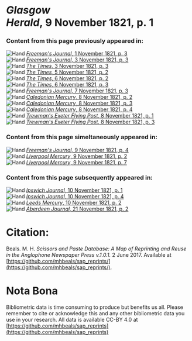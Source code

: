 # *Glasgow Herald*, 9 November 1821, p. 1  
  
### Content from this page previously appeared in:  
![Hand](http://scissorsandpaste.net/wp-content/uploads/2017/06/smallhandpointer.png) [*Freeman's Journal*, 1 November 1821, p. 3](https://mhbeals.github.io/sap_html/Freeman's-Journal/Freeman's-Journal-1-November-1821-p-3)  
![Hand](http://scissorsandpaste.net/wp-content/uploads/2017/06/smallhandpointer.png) [*Freeman's Journal*, 3 November 1821, p. 3](https://mhbeals.github.io/sap_html/Freeman's-Journal/Freeman's-Journal-3-November-1821-p-3)  
![Hand](http://scissorsandpaste.net/wp-content/uploads/2017/06/smallhandpointer.png) [*The Times*, 3 November 1821, p. 3](https://mhbeals.github.io/sap_html/The-Times/The-Times-3-November-1821-p-3)  
![Hand](http://scissorsandpaste.net/wp-content/uploads/2017/06/smallhandpointer.png) [*The Times*, 5 November 1821, p. 2](https://mhbeals.github.io/sap_html/The-Times/The-Times-5-November-1821-p-2)  
![Hand](http://scissorsandpaste.net/wp-content/uploads/2017/06/smallhandpointer.png) [*The Times*, 6 November 1821, p. 2](https://mhbeals.github.io/sap_html/The-Times/The-Times-6-November-1821-p-2)  
![Hand](http://scissorsandpaste.net/wp-content/uploads/2017/06/smallhandpointer.png) [*The Times*, 6 November 1821, p. 3](https://mhbeals.github.io/sap_html/The-Times/The-Times-6-November-1821-p-3)  
![Hand](http://scissorsandpaste.net/wp-content/uploads/2017/06/smallhandpointer.png) [*Freeman's Journal*, 7 November 1821, p. 3](https://mhbeals.github.io/sap_html/Freeman's-Journal/Freeman's-Journal-7-November-1821-p-3)  
![Hand](http://scissorsandpaste.net/wp-content/uploads/2017/06/smallhandpointer.png) [*Caledonian Mercury*, 8 November 1821, p. 2](https://mhbeals.github.io/sap_html/Caledonian-Mercury/Caledonian-Mercury-8-November-1821-p-2)  
![Hand](http://scissorsandpaste.net/wp-content/uploads/2017/06/smallhandpointer.png) [*Caledonian Mercury*, 8 November 1821, p. 3](https://mhbeals.github.io/sap_html/Caledonian-Mercury/Caledonian-Mercury-8-November-1821-p-3)  
![Hand](http://scissorsandpaste.net/wp-content/uploads/2017/06/smallhandpointer.png) [*Caledonian Mercury*, 8 November 1821, p. 4](https://mhbeals.github.io/sap_html/Caledonian-Mercury/Caledonian-Mercury-8-November-1821-p-4)  
![Hand](http://scissorsandpaste.net/wp-content/uploads/2017/06/smallhandpointer.png) [*Trewman's Exeter Flying Post*, 8 November 1821, p. 1](https://mhbeals.github.io/sap_html/Trewman's-Exeter-Flying-Post/Trewman's-Exeter-Flying-Post-8-November-1821-p-1)  
![Hand](http://scissorsandpaste.net/wp-content/uploads/2017/06/smallhandpointer.png) [*Trewman's Exeter Flying Post*, 8 November 1821, p. 3](https://mhbeals.github.io/sap_html/Trewman's-Exeter-Flying-Post/Trewman's-Exeter-Flying-Post-8-November-1821-p-3)  
  
### Content from this page simeltaneously appeared in:  
![Hand](http://scissorsandpaste.net/wp-content/uploads/2017/06/smallhandpointer.png) [*Freeman's Journal*, 9 November 1821, p. 4](https://mhbeals.github.io/sap_html/Freeman's-Journal/Freeman's-Journal-9-November-1821-p-4)  
![Hand](http://scissorsandpaste.net/wp-content/uploads/2017/06/smallhandpointer.png) [*Liverpool Mercury*, 9 November 1821, p. 2](https://mhbeals.github.io/sap_html/Liverpool-Mercury/Liverpool-Mercury-9-November-1821-p-2)  
![Hand](http://scissorsandpaste.net/wp-content/uploads/2017/06/smallhandpointer.png) [*Liverpool Mercury*, 9 November 1821, p. 7](https://mhbeals.github.io/sap_html/Liverpool-Mercury/Liverpool-Mercury-9-November-1821-p-7)  
  
### Content from this page subsequently appeared in:  
![Hand](http://scissorsandpaste.net/wp-content/uploads/2017/06/smallhandpointer.png) [*Ipswich Journal*, 10 November 1821, p. 1](https://mhbeals.github.io/sap_html/Ipswich-Journal/Ipswich-Journal-10-November-1821-p-1)  
![Hand](http://scissorsandpaste.net/wp-content/uploads/2017/06/smallhandpointer.png) [*Ipswich Journal*, 10 November 1821, p. 4](https://mhbeals.github.io/sap_html/Ipswich-Journal/Ipswich-Journal-10-November-1821-p-4)  
![Hand](http://scissorsandpaste.net/wp-content/uploads/2017/06/smallhandpointer.png) [*Leeds Mercury*, 10 November 1821, p. 2](https://mhbeals.github.io/sap_html/Leeds-Mercury/Leeds-Mercury-10-November-1821-p-2)  
![Hand](http://scissorsandpaste.net/wp-content/uploads/2017/06/smallhandpointer.png) [*Aberdeen Journal*, 21 November 1821, p. 2](https://mhbeals.github.io/sap_html/Aberdeen-Journal/Aberdeen-Journal-21-November-1821-p-2)  


# Citation: 

Beals. M. H. *Scissors and Paste Database: A Map of Reprinting and Reuse in the Anglophone Newspaper Press v.1.0.1.* 2 June 2017. Available at [https://github.com/mhbeals/sap_reprints/](https://github.com/mhbeals/sap_reprints/). 

# Nota Bona

Bibliometric data is time consuming to produce but benefits us all. Please remember to cite or acknowledge this and any other bibliometric data you use in your research. All data is available CC-BY 4.0 at [https://github.com/mhbeals/sap_reprints](https://github.com/mhbeals/sap_reprints)